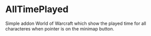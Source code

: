 # AllTimePlayed
Simple addon World of Warcraft which show the played time for all characteres when pointer is on the minimap button.
